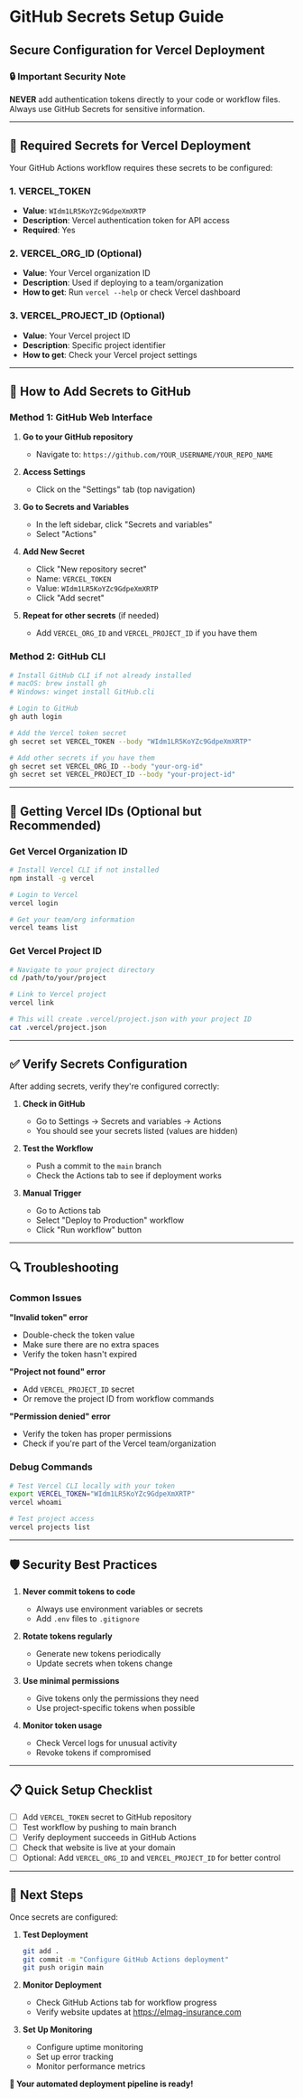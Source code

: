 # GitHub Secrets Setup Guide
## Secure Configuration for Vercel Deployment

### 🔒 Important Security Note
**NEVER** add authentication tokens directly to your code or workflow files. Always use GitHub Secrets for sensitive information.

---

## 📝 Required Secrets for Vercel Deployment

Your GitHub Actions workflow requires these secrets to be configured:

### 1. VERCEL_TOKEN
- **Value**: `WIdm1LR5KoYZc9GdpeXmXRTP`
- **Description**: Vercel authentication token for API access
- **Required**: Yes

### 2. VERCEL_ORG_ID (Optional)
- **Value**: Your Vercel organization ID
- **Description**: Used if deploying to a team/organization
- **How to get**: Run `vercel --help` or check Vercel dashboard

### 3. VERCEL_PROJECT_ID (Optional)
- **Value**: Your Vercel project ID  
- **Description**: Specific project identifier
- **How to get**: Check your Vercel project settings

---

## 🔧 How to Add Secrets to GitHub

### Method 1: GitHub Web Interface

1. **Go to your GitHub repository**
   - Navigate to: `https://github.com/YOUR_USERNAME/YOUR_REPO_NAME`

2. **Access Settings**
   - Click on the "Settings" tab (top navigation)

3. **Go to Secrets and Variables**
   - In the left sidebar, click "Secrets and variables"
   - Select "Actions"

4. **Add New Secret**
   - Click "New repository secret"
   - Name: `VERCEL_TOKEN`
   - Value: `WIdm1LR5KoYZc9GdpeXmXRTP`
   - Click "Add secret"

5. **Repeat for other secrets** (if needed)
   - Add `VERCEL_ORG_ID` and `VERCEL_PROJECT_ID` if you have them

### Method 2: GitHub CLI

```bash
# Install GitHub CLI if not already installed
# macOS: brew install gh
# Windows: winget install GitHub.cli

# Login to GitHub
gh auth login

# Add the Vercel token secret
gh secret set VERCEL_TOKEN --body "WIdm1LR5KoYZc9GdpeXmXRTP"

# Add other secrets if you have them
gh secret set VERCEL_ORG_ID --body "your-org-id"
gh secret set VERCEL_PROJECT_ID --body "your-project-id"
```

---

## 🚀 Getting Vercel IDs (Optional but Recommended)

### Get Vercel Organization ID
```bash
# Install Vercel CLI if not installed
npm install -g vercel

# Login to Vercel
vercel login

# Get your team/org information
vercel teams list
```

### Get Vercel Project ID
```bash
# Navigate to your project directory
cd /path/to/your/project

# Link to Vercel project
vercel link

# This will create .vercel/project.json with your project ID
cat .vercel/project.json
```

---

## ✅ Verify Secrets Configuration

After adding secrets, verify they're configured correctly:

1. **Check in GitHub**
   - Go to Settings → Secrets and variables → Actions
   - You should see your secrets listed (values are hidden)

2. **Test the Workflow**
   - Push a commit to the `main` branch
   - Check the Actions tab to see if deployment works

3. **Manual Trigger**
   - Go to Actions tab
   - Select "Deploy to Production" workflow
   - Click "Run workflow" button

---

## 🔍 Troubleshooting

### Common Issues

**"Invalid token" error**
- Double-check the token value
- Make sure there are no extra spaces
- Verify the token hasn't expired

**"Project not found" error**
- Add `VERCEL_PROJECT_ID` secret
- Or remove the project ID from workflow commands

**"Permission denied" error**
- Verify the token has proper permissions
- Check if you're part of the Vercel team/organization

### Debug Commands

```bash
# Test Vercel CLI locally with your token
export VERCEL_TOKEN="WIdm1LR5KoYZc9GdpeXmXRTP"
vercel whoami

# Test project access
vercel projects list
```

---

## 🛡️ Security Best Practices

1. **Never commit tokens to code**
   - Always use environment variables or secrets
   - Add `.env` files to `.gitignore`

2. **Rotate tokens regularly**
   - Generate new tokens periodically
   - Update secrets when tokens change

3. **Use minimal permissions**
   - Give tokens only the permissions they need
   - Use project-specific tokens when possible

4. **Monitor token usage**
   - Check Vercel logs for unusual activity
   - Revoke tokens if compromised

---

## 📋 Quick Setup Checklist

- [ ] Add `VERCEL_TOKEN` secret to GitHub repository
- [ ] Test workflow by pushing to main branch
- [ ] Verify deployment succeeds in GitHub Actions
- [ ] Check that website is live at your domain
- [ ] Optional: Add `VERCEL_ORG_ID` and `VERCEL_PROJECT_ID` for better control

---

## 🎯 Next Steps

Once secrets are configured:

1. **Test Deployment**
   ```bash
   git add .
   git commit -m "Configure GitHub Actions deployment"
   git push origin main
   ```

2. **Monitor Deployment**
   - Check GitHub Actions tab for workflow progress
   - Verify website updates at https://elmag-insurance.com

3. **Set Up Monitoring**
   - Configure uptime monitoring
   - Set up error tracking
   - Monitor performance metrics

**🎉 Your automated deployment pipeline is ready!**